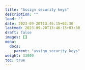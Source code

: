 ```yaml
---
title: "Assign security keys"
description: ""
lead: ""
date: 2023-09-20T13:46:15+03:30
lastmod: 2023-09-20T13:46:15+03:30
draft: false
images: []
menu:
  docs:
    parent: "assign_security_keys"
weight: 33000
toc: true
---
```

